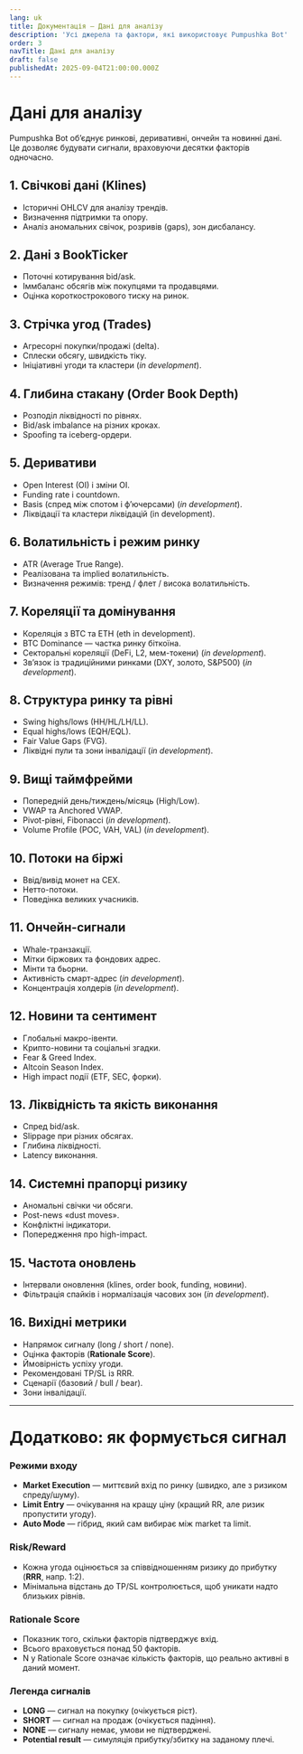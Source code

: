 ```yaml
---
lang: uk
title: Документація — Дані для аналізу
description: 'Усі джерела та фактори, які використовує Pumpushka Bot'
order: 3
navTitle: Дані для аналізу
draft: false
publishedAt: 2025-09-04T21:00:00.000Z
---
```


# Дані для аналізу

Pumpushka Bot об’єднує ринкові, деривативні, ончейн та новинні дані.\
Це дозволяє будувати сигнали, враховуючи десятки факторів одночасно.

## 1. Свічкові дані (Klines)

* Історичні OHLCV для аналізу трендів.
* Визначення підтримки та опору.
* Аналіз аномальних свічок, розривів (gaps), зон дисбалансу.

## 2. Дані з BookTicker

* Поточні котирування bid/ask.
* Іммбаланс обсягів між покупцями та продавцями.
* Оцінка короткострокового тиску на ринок.

## 3. Стрічка угод (Trades)

* Агресорні покупки/продажі (delta).
* Сплески обсягу, швидкість тіку.
* Ініціативні угоди та кластери (*in development*).

## 4. Глибина стакану (Order Book Depth)

* Розподіл ліквідності по рівнях.
* Bid/ask imbalance на різних кроках.
* Spoofing та iceberg-ордери.

## 5. Деривативи

* Open Interest (OI) і зміни OI.
* Funding rate і countdown.
* Basis (спред між спотом і ф’ючерсами) (*in development*).
* Ліквідації та кластери ліквідацій (in development).

## 6. Волатильність і режим ринку

* ATR (Average True Range).
* Реалізована та implied волатильність.
* Визначення режимів: тренд / флет / висока волатильність.

## 7. Кореляції та домінування

* Кореляція з BTC та ETH (eth in development).
* BTC Dominance — частка ринку біткоїна.
* Секторальні кореляції (DeFi, L2, мем-токени) (*in development*).
* Зв’язок із традиційними ринками (DXY, золото, S\&P500) (*in development*).

## 8. Структура ринку та рівні

* Swing highs/lows (HH/HL/LH/LL).
* Equal highs/lows (EQH/EQL).
* Fair Value Gaps (FVG).
* Ліквідні пули та зони інвалідації (*in development*).

## 9. Вищі таймфрейми

* Попередній день/тиждень/місяць (High/Low).
* VWAP та Anchored VWAP.
* Pivot-рівні, Fibonacci (*in development*).
* Volume Profile (POC, VAH, VAL) (*in development*).

## 10. Потоки на біржі

* Ввід/вивід монет на CEX.
* Нетто-потоки.
* Поведінка великих учасників.

## 11. Ончейн-сигнали

* Whale-транзакції.
* Мітки біржових та фондових адрес.
* Мінти та бьорни.
* Активність смарт-адрес (*in development*).
* Концентрація холдерів (*in development*).

## 12. Новини та сентимент

* Глобальні макро-івенти.
* Крипто-новини та соціальні згадки.
* Fear & Greed Index.
* Altcoin Season Index.
* High impact події (ETF, SEC, форки).

## 13. Ліквідність та якість виконання

* Спред bid/ask.
* Slippage при різних обсягах.
* Глибина ліквідності.
* Latency виконання.

## 14. Системні прапорці ризику

* Аномальні свічки чи обсяги.
* Post-news «dust moves».
* Конфліктні індикатори.
* Попередження про high-impact.

## 15. Частота оновлень

* Інтервали оновлення (klines, order book, funding, новини).
* Фільтрація спайків і нормалізація часових зон (*in development*).

## 16. Вихідні метрики

* Напрямок сигналу (long / short / none).
* Оцінка факторів (**Rationale Score**).
* Ймовірність успіху угоди.
* Рекомендовані TP/SL із RRR.
* Сценарії (базовий / bull / bear).
* Зони інвалідації.

***

# Додатково: як формується сигнал

### Режими входу

* **Market Execution** — миттєвий вхід по ринку (швидко, але з ризиком спреду/шуму).
* **Limit Entry** — очікування на кращу ціну (кращий RR, але ризик пропустити угоду).
* **Auto Mode** — гібрид, який сам вибирає між market та limit.

### Risk/Reward

* Кожна угода оцінюється за співвідношенням ризику до прибутку (**RRR**, напр. 1:2).
* Мінімальна відстань до TP/SL контролюється, щоб уникати надто близьких рівнів.

### Rationale Score

* Показник того, скільки факторів підтверджує вхід.
* Всього враховується понад 50 факторів.
* N у Rationale Score означає кількість факторів, що реально активні в даний момент.

### Легенда сигналів

* **LONG** — сигнал на покупку (очікується ріст).
* **SHORT** — сигнал на продаж (очікується падіння).
* **NONE** — сигналу немає, умови не підтверджені.
* **Potential result** — симуляція прибутку/збитку на заданому плечі.
